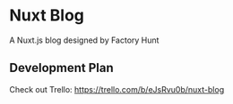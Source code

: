 # Nuxt Blog

A Nuxt.js blog designed by Factory Hunt

## Development Plan

Check out Trello: https://trello.com/b/eJsRvu0b/nuxt-blog
